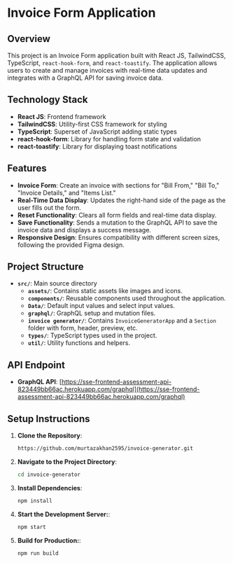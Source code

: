 # Invoice Form Application

## Overview

This project is an Invoice Form application built with React JS, TailwindCSS, TypeScript, `react-hook-form`, and `react-toastify`. The application allows users to create and manage invoices with real-time data updates and integrates with a GraphQL API for saving invoice data.

## Technology Stack

- **React JS**: Frontend framework
- **TailwindCSS**: Utility-first CSS framework for styling
- **TypeScript**: Superset of JavaScript adding static types
- **react-hook-form**: Library for handling form state and validation
- **react-toastify**: Library for displaying toast notifications

## Features

- **Invoice Form**: Create an invoice with sections for "Bill From," "Bill To," "Invoice Details," and "Items List."
- **Real-Time Data Display**: Updates the right-hand side of the page as the user fills out the form.
- **Reset Functionality**: Clears all form fields and real-time data display.
- **Save Functionality**: Sends a mutation to the GraphQL API to save the invoice data and displays a success message.
- **Responsive Design**: Ensures compatibility with different screen sizes, following the provided Figma design.

## Project Structure

- **`src/`**: Main source directory
  - **`assets/`**: Contains static assets like images and icons.
  - **`components/`**: Reusable components used throughout the application.
  - **`Data/`**: Default input values and select input values.
  - **`graphql/`**: GraphQL setup and mutation files.
  - **`invoice generator/`**: Contains `InvoiceGeneratorApp` and a `Section` folder with form, header, preview, etc.
  - **`types/`**: TypeScript types used in the project.
  - **`util/`**: Utility functions and helpers.

## API Endpoint

- **GraphQL API**: [https://sse-frontend-assessment-api-823449bb66ac.herokuapp.com/graphql](https://sse-frontend-assessment-api-823449bb66ac.herokuapp.com/graphql)

## Setup Instructions
1. **Clone the Repository**: 
   ```bash
   https://github.com/murtazakhan2595/invoice-generator.git
2. **Navigate to the Project Directory**:
    ```bash
    cd invoice-generator
3. **Install Dependencies**:
    ```bash
    npm install
4. **Start the Development Server:**:
    ```bash
    npm start
5. **Build for Production:**:
    ```bash
    npm run build


